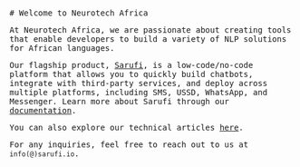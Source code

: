 <samp>
# Welcome to Neurotech Africa

At Neurotech Africa, we are passionate about creating tools that enable developers to build a variety of NLP solutions for African languages.

Our flagship product, [Sarufi](https://www.sarufi.io/), is a low-code/no-code platform that allows you to quickly build chatbots, integrate with third-party services, and deploy across multiple platforms, including SMS, USSD, WhatsApp, and Messenger. Learn more about Sarufi through our [documentation](https://docs.sarufi.io).

You can also explore our technical articles [here](https://blog.neurotech.africa/).

For any inquiries, feel free to reach out to us at `info(@)sarufi.io`.

</samp>

